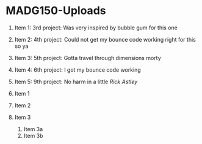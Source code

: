 # MADG150-Uploads

1. Item 1: 3rd project: Was very inspired by bubble gum for this one
1. Item 2: 4th project: Could not get my bounce code working right for this so ya
1. Item 3: 5th project: Gotta travel through dimensions morty
1. Item 4: 6th project: I got my bounce code working
1. Item 5: 9th project: No harm in a little *Rick Astley*


1. Item 1
1. Item 2
1. Item 3
   1. Item 3a
   1. Item 3b

